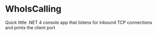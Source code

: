 WhoIsCalling
============

Quick little .NET 4 console app that listens for inbound TCP connections and prints the client port
